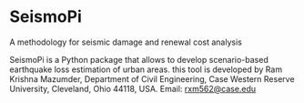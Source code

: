 # SeismoPi
A methodology for seismic damage and renewal cost analysis


SeismoPi is a Python package that allows to develop scenario-based earthquake loss estimation of urban areas.
this tool is developed by Ram Krishna Mazumder, Department of Civil Engineering, Case Western Reserve University, Cleveland, Ohio 44118, USA. Email: rxm562@case.edu
